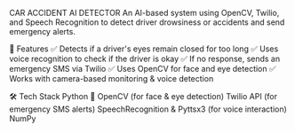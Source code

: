 CAR ACCIDENT AI DETECTOR
An AI-based system using OpenCV, Twilio, and Speech Recognition to detect driver drowsiness or accidents and send emergency alerts.

📌 Features
✅ Detects if a driver's eyes remain closed for too long
✅ Uses voice recognition to check if the driver is okay
✅ If no response, sends an emergency SMS via Twilio
✅ Uses OpenCV for face and eye detection
✅ Works with camera-based monitoring & voice detection

🛠️ Tech Stack
Python 🐍
OpenCV (for face & eye detection)
Twilio API (for emergency SMS alerts)
SpeechRecognition & Pyttsx3 (for voice interaction)
NumPy
 
